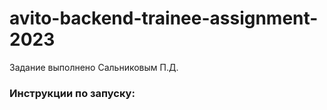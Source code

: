 # avito-backend-trainee-assignment-2023

Задание выполнено Сальниковым П.Д.

### Инструкции по запуску:
